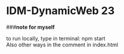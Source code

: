 # IDM-DynamicWeb 23


 ###**note for myself**
 
 to run locally, type in terminal: npm start  <br>
 Also other ways in the comment in index.html
